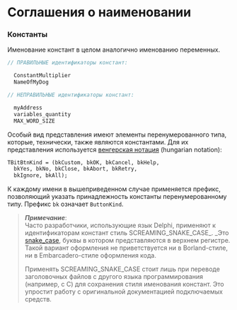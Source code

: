 # Соглашения о наименовании

### Константы

Именование констант в целом аналогично именованию переменных.

```Pascal
// ПРАВИЛЬНЫЕ идентификаторы констант:

  ConstantMultiplier
  NameOfMyDog
```

```Pascal
// НЕПРАВИЛЬНЫЕ идентификаторы констант:

  myAddress
  variables_quantity
  MAX_WORD_SIZE
```

Особый вид представления имеют элементы перенумерованного типа, которые, технически, также являются константами. Для их представления используется [венгерская нотация](https://ru.wikipedia.org/wiki/Венгерская_нотация) \(hungarian notation\):

```Pascal
TBitBtnKind = (bkCustom, bkOK, bkCancel, bkHelp, 
  bkYes, bkNo, bkClose, bkAbort, bkRetry, 
  bkIgnore, bkAll);
```

К каждому имени в вышеприведенном случае применяется префикс, позволяющий указать принадлежность константы перенумерованному типу. Префикс `bk` означает `ButtonKind`.

> _**Примечание**_:  
> Часто разработчики, использующие язык Delphi, применяют к идентификаторам констант стиль SCREAMING\_SNAKE\_CASE_. _Это [snake\_case](https://ru.wikipedia.org/wiki/Snake_case), буквы в котором представляются в верхнем регистре. Такой вариант оформления не приветствуется ни в Borland-стиле, ни в Embarcadero-стиле оформления кода.
>
> Применять SCREAMING\_SNAKE\_CASE стоит лишь при переводе заголовочных файлов с другого языка программирования \(например, с С\) для сохранения стиля именования констант. Это упростит работу с оригинальной документацией подключаемых средств.




